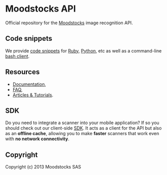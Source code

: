 # Moodstocks API

Official repository for the [Moodstocks](https://moodstocks.com/) image recognition API.

## Code snippets

We provide [code snippets](https://github.com/Moodstocks/moodstocks-api/tree/master/moodstocks-api) for [Ruby](https://github.com/Moodstocks/moodstocks-api/blob/master/moodstocks-api/msapi.rb), [Python](https://github.com/Moodstocks/moodstocks-api/blob/master/moodstocks-api/msapi.py), etc as well as a command-line [bash client](https://github.com/Moodstocks/moodstocks-api/tree/master/bash-client).

## Resources

*   [Documentation](https://moodstocks.com/documentation/),
*   [FAQ](https://moodstocks.com/documentation/overview/faq/),
*   [Articles & Tutorials](https://github.com/Moodstocks/moodstocks-api/wiki/articles).

## SDK

Do you need to integrate a scanner into your mobile application? If so you should check out our client-side [SDK](https://moodstocks.com/documentation/user-guides). It acts as a client for the API but also as an **offline cache**, allowing you to make **faster** scanners that work even with **no network connectivity**.

## Copyright

Copyright (c) 2013 Moodstocks SAS

